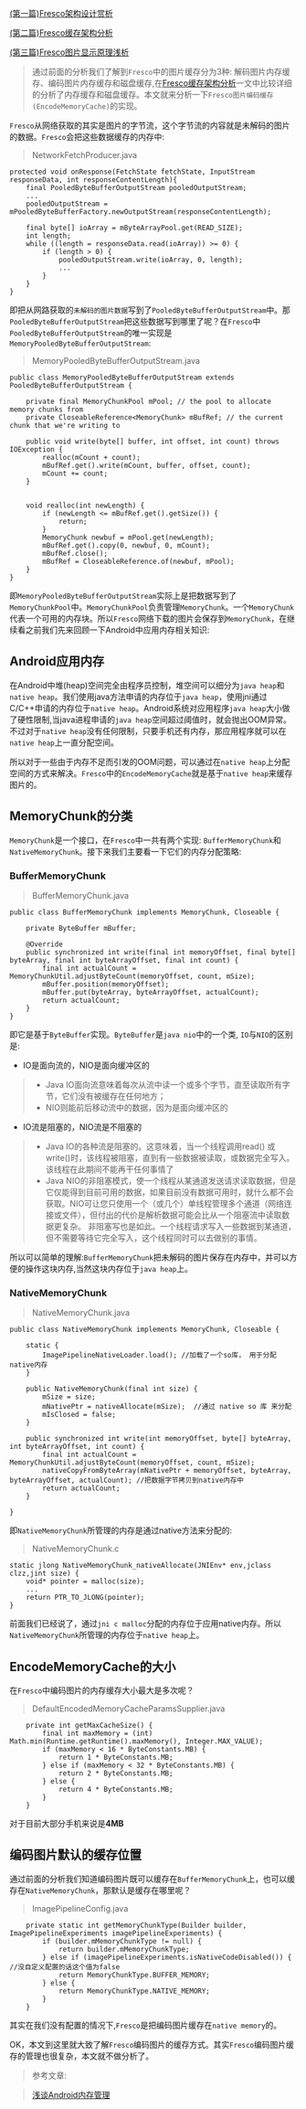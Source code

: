 
[(第一篇)Fresco架构设计赏析](Fresco架构设计赏析.md)

[(第二篇)Fresco缓存架构分析](Fresco缓存架构分析.md)

[(第三篇)Fresco图片显示原理浅析](Fresco图片显示原理浅析.md)

>通过前面的分析我们了解到`Fresco`中的图片缓存分为3种: 解码图片内存缓存、编码图片内存缓存和磁盘缓存,在[Fresco缓存架构分析](Fresco缓存架构分析.md)一文中比较详细的分析了内存缓存和磁盘缓存。本文就来分析一下`Fresco图片编码缓存(EncodeMemoryCache)`的实现。

`Fresco`从网络获取的其实是图片的字节流，这个字节流的内容就是未解码的图片的数据。`Fresco`会把这些数据缓存的内存中:

>NetworkFetchProducer.java
```
protected void onResponse(FetchState fetchState, InputStream responseData, int responseContentLength){
    final PooledByteBufferOutputStream pooledOutputStream;
    ...
    pooledOutputStream = mPooledByteBufferFactory.newOutputStream(responseContentLength);

    final byte[] ioArray = mByteArrayPool.get(READ_SIZE);
    int length;
    while ((length = responseData.read(ioArray)) >= 0) {  
        if (length > 0) {
            pooledOutputStream.write(ioArray, 0, length);
            ...
        }
    }
}
```

即把从网路获取的`未解码的图片数据`写到了`PooledByteBufferOutputStream`中。那`PooledByteBufferOutputStream`把这些数据写到哪里了呢？在`Fresco`中`PooledByteBufferOutputStream`的唯一实现是`MemoryPooledByteBufferOutputStream`:

>MemoryPooledByteBufferOutputStream.java
```
public class MemoryPooledByteBufferOutputStream extends PooledByteBufferOutputStream {

    private final MemoryChunkPool mPool; // the pool to allocate memory chunks from
    private CloseableReference<MemoryChunk> mBufRef; // the current chunk that we're writing to

    public void write(byte[] buffer, int offset, int count) throws IOException {
        realloc(mCount + count);
        mBufRef.get().write(mCount, buffer, offset, count);
        mCount += count;
    }  


    void realloc(int newLength) {
        if (newLength <= mBufRef.get().getSize()) {
            return;
        }
        MemoryChunk newbuf = mPool.get(newLength);
        mBufRef.get().copy(0, newbuf, 0, mCount);
        mBufRef.close();
        mBufRef = CloseableReference.of(newbuf, mPool);
    }
}
```

即`MemoryPooledByteBufferOutputStream`实际上是把数据写到了`MemoryChunkPool`中。`MemoryChunkPool`负责管理`MemoryChunk`。一个`MemoryChunk`代表一个可用的内存块。所以`Fresco`网络下载的图片会保存到`MemoryChunk`，在继续看之前我们先来回顾一下Android中应用内存相关知识:

## Android应用内存

在Android中堆(heap)空间完全由程序员控制，堆空间可以细分为`java heap`和`native heap`。我们使用java方法申请的内存位于`java heap`，使用jni通过C/C++申请的内存位于`native heap`。Android系统对应用程序`java heap`大小做了硬性限制,当java进程申请的`java heap`空间超过阈值时，就会抛出OOM异常。不过对于`native heap`没有任何限制，只要手机还有内存，那应用程序就可以在`native heap`上一直分配空间。

所以对于一些由于内存不足而引发的OOM问题，可以通过在`native heap`上分配空间的方式来解决。`Fresco`中的`EncodeMemoryCache`就是基于`native heap`来缓存图片的。


## MemoryChunk的分类

`MemoryChunk`是一个接口，在`Fresco`中一共有两个实现: `BufferMemoryChunk`和`NativeMemoryChunk`。接下来我们主要看一下它们的内存分配策略:


### BufferMemoryChunk

>BufferMemoryChunk.java
```
public class BufferMemoryChunk implements MemoryChunk, Closeable {

    private ByteBuffer mBuffer;
    
    @Override
    public synchronized int write(final int memoryOffset, final byte[] byteArray, final int byteArrayOffset, final int count) {
        final int actualCount = MemoryChunkUtil.adjustByteCount(memoryOffset, count, mSize);
        mBuffer.position(memoryOffset);
        mBuffer.put(byteArray, byteArrayOffset, actualCount);
        return actualCount;
    }
}
```

即它是基于`ByteBuffer`实现。`ByteBuffer`是`java nio`中的一个类, `IO`与`NIO`的区别是:

- IO是面向流的，NIO是面向缓冲区的

>- Java IO面向流意味着每次从流中读一个或多个字节，直至读取所有字节，它们没有被缓存在任何地方；
>- NIO则能前后移动流中的数据，因为是面向缓冲区的

- IO流是阻塞的，NIO流是不阻塞的

>- Java IO的各种流是阻塞的。这意味着，当一个线程调用read() 或 write()时，该线程被阻塞，直到有一些数据被读取，或数据完全写入。该线程在此期间不能再干任何事情了
>- Java NIO的非阻塞模式，使一个线程从某通道发送请求读取数据，但是它仅能得到目前可用的数据，如果目前没有数据可用时，就什么都不会获取。NIO可让您只使用一个（或几个）单线程管理多个通道（网络连接或文件），但付出的代价是解析数据可能会比从一个阻塞流中读取数据更复杂。 非阻塞写也是如此。一个线程请求写入一些数据到某通道，但不需要等待它完全写入，这个线程同时可以去做别的事情。


所以可以简单的理解:`BufferMemoryChunk`把未解码的图片保存在内存中，并可以方便的操作这块内存,当然这块内存位于`java heap`上。


### NativeMemoryChunk

>NativeMemoryChunk.java
```
public class NativeMemoryChunk implements MemoryChunk, Closeable {

    static {
        ImagePipelineNativeLoader.load(); //加载了一个so库， 用于分配native内存
    }

    public NativeMemoryChunk(final int size) {
        mSize = size;
        mNativePtr = nativeAllocate(mSize);  //通过 native so 库 来分配
        mIsClosed = false;
    }

    public synchronized int write(int memoryOffset, byte[] byteArray, int byteArrayOffset, int count) {
        final int actualCount = MemoryChunkUtil.adjustByteCount(memoryOffset, count, mSize);
        nativeCopyFromByteArray(mNativePtr + memoryOffset, byteArray, byteArrayOffset, actualCount); //把数据字节拷贝到native内存中
        return actualCount;
    }

}
```

即`NativeMemoryChunk`所管理的内存是通过native方法来分配的:

>NativeMemoryChunk.c
```
static jlong NativeMemoryChunk_nativeAllocate(JNIEnv* env,jclass clzz,jint size) {
    void* pointer = malloc(size);
    ...
    return PTR_TO_JLONG(pointer);
}
```

前面我们已经说了，通过`jni c malloc`分配的内存位于应用native内存。所以`NativeMemoryChunk`所管理的内存位于`native heap`上。


## EncodeMemoryCache的大小

在`Fresco`中编码图片的内存缓存大小最大是多次呢？

>DefaultEncodedMemoryCacheParamsSupplier.java
```
    private int getMaxCacheSize() {
        final int maxMemory = (int) Math.min(Runtime.getRuntime().maxMemory(), Integer.MAX_VALUE);
        if (maxMemory < 16 * ByteConstants.MB) {
            return 1 * ByteConstants.MB;
        } else if (maxMemory < 32 * ByteConstants.MB) {
            return 2 * ByteConstants.MB;
        } else {
            return 4 * ByteConstants.MB;
        }
    }
```

对于目前大部分手机来说是**4MB**


## 编码图片默认的缓存位置

通过前面的分析我们知道编码图片既可以缓存在`BufferMemoryChunk`上，也可以缓存在`NativeMemoryChunk`，那默认是缓存在哪里呢？

>ImagePipelineConfig.java
```
    private static int getMemoryChunkType(Builder builder, ImagePipelineExperiments imagePipelineExperiments) {
        if (builder.mMemoryChunkType != null) {
            return builder.mMemoryChunkType;
        } else if (imagePipelineExperiments.isNativeCodeDisabled()) { //没自定义配置的话这个值为false
            return MemoryChunkType.BUFFER_MEMORY;
        } else {
            return MemoryChunkType.NATIVE_MEMORY;
        }
    }
```

其实在我们没有配置的情况下,`Fresco`是把编码图片缓存在`native memory`的。

OK，本文到这里就大致了解`Fresco`编码图片的缓存方式。其实`Fresco`编码图片缓存的管理也很复杂，本文就不做分析了。


>参考文章:

> [浅谈Android内存管理](https://www.cnblogs.com/lianghe01/p/6617275.html)

